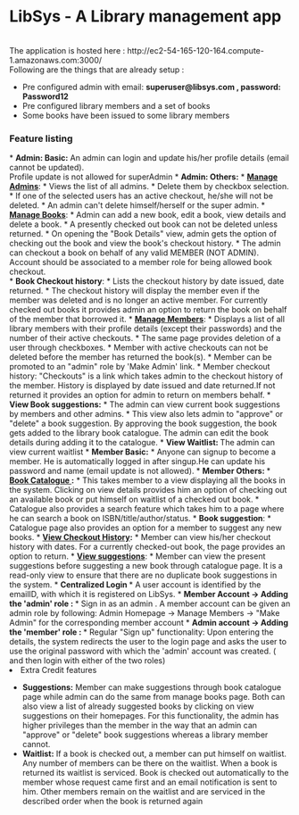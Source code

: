 # LibSys - A Library management app
<title>CSC 517 - Project 1</title><br>
The application is hosted here : http://ec2-54-165-120-164.compute-1.amazonaws.com:3000/ <br>
Following are the things that are already setup :
<ul>
<li>Pre configured admin with email: <b>superuser@libsys.com , password: Password12</b></li>
<li>Pre configured library members and a set of books</li>
<li>Some books have been issued to some library members</li>
</ul>
<h3>Feature listing</h3>
* <b>Admin: Basic:</b> An admin can login and update his/her profile details (email cannot be updated).<br/>Profile update is not allowed for superAdmin
* <b> Admin: Others:</b>
  * <b><u>Manage Admins</u></b>: 
    * Views the list of all admins. 
    * Delete them by checkbox selection. 
    * If one of the selected users has an active checkout, he/she will not be deleted. 
    * An admin can't delete himself/herself or the super admin.
  * <b><u>Manage Books</u></b>: 
    * Admin can add a new book, edit a book, view details and delete a book. 
    * A presently checked out book can not be deleted unless returned. 
    * On opening the "Book Details" view, admin gets the option of checking out the book and view the book's checkout history. 
    * The admin can checkout a book on behalf of any valid MEMBER (NOT ADMIN). Account should be associated to a member role for being allowed book checkout.<br/>
  * <b>Book Checkout history</b>: 
    * Lists the checkout history by date issued, date returned. 
    * The checkout history will display the member even if the member was deleted and is no longer an active member.       For currently checked out books it provides admin an option to return the book on behalf of the member that borrowed it.
  * <b><u>Manage Members</u></b>: 
    * Displays a list of all library members with their profile details (except their passwords) and the number of their active checkouts. 
    * The same page provides deletion of a user through checkboxes. 
    * Member with active checkouts can not be deleted before the member has returned the book(s). 
    * Member can be promoted to an "admin" role by 'Make Admin' link.
    * Member checkout history: "Checkouts" is a link which takes admin to the checkout history of the member. History is displayed by date issued and date returned.If not returned it provides an option for admin to return on members behalf.
  * <b>View Book suggestions:</b> 
    * The admin can view current book suggestions by members and other admins. 
    * This view also lets admin to "approve" or "delete" a book suggestion. By approving the book suggestion, the book gets added to the library book catalogue. The admin can edit the book details during adding it to the catalogue.
  * <b>View Waitlist: </b> The admin can view current waitlist
* <b>Member Basic:</b> 
  * Anyone can signup to become a member. He is automatically logged in after singup.He can update his password and name (email update is not allowed).
* <b>Member Others: </b>
  * <b><u>Book Catalogue </u>:</b> 
    * This takes member to a view displaying all the books in the system. Clicking on view details provides him an option of checking out an available book or put himself on waitlist of a checked out book.
    * Catalogue also provides a search feature which takes him to a page where he can search a book on ISBN/title/author/status.
  * <b>Book suggestion</b>: 
    * Catalogue page also provides an option for a member to suggest any new books.
  * <b><u>View Checkout History</u>:</b> 
    * Member can view his/her checkout history with dates. For a currently checked-out book, the page provides an option to return.
  * <b><u>View suggestions</u></b>: 
    * Member can view the present suggestions before suggesting a new book through catalogue page. It is a read-only view to ensure that there are no duplicate book suggestions in the system.
* <b> Centralized Login </b>
   * A user account is identified by the emailID, with which it is registered on LibSys.
 * <b> Member Account -> Adding the 'admin' role : </b>
   * Sign in as an admin . A member account can be given an admin role by following: Admin Homepage -> Manage Members -> "Make Admin" for the corresponding member account
 * <b> Admin account -> Adding the 'member' role : </b>
   * Regular "Sign up" functionality: Upon entering the details, the system redirects the user to the login page and asks the user to use the original password with which the 'admin' account was created. ( and then login with either of the two roles)

<li>Extra Credit features</li>
<ul>
<li><b>Suggestions:</b> Member can make suggestions through book catalogue page while admin can do the same from manage books page. Both can also view a list of already suggested books by clicking on view suggestions on their homepages. For this functionality, the admin has higher privileges than the member in the way that an admin can "approve" or "delete" book suggestions whereas a library member cannot.</li>
<li><b>Waitlist:</b> If a book is checked out, a member can put himself on waitlist. Any number of members can be there on the waitlist. When a book is returned its waitlist is serviced. Book is checked out automatically to the member whose request came first and an email notification is sent to him. Other members remain on the waitlist and are serviced in the described order when the book is returned again </li>
</ul>
</ul>
